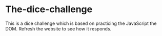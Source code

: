 # The-dice-challenge
This is a dice challenge which is based on practicing the JavaScript the DOM. Refresh the website to see how it responds.
